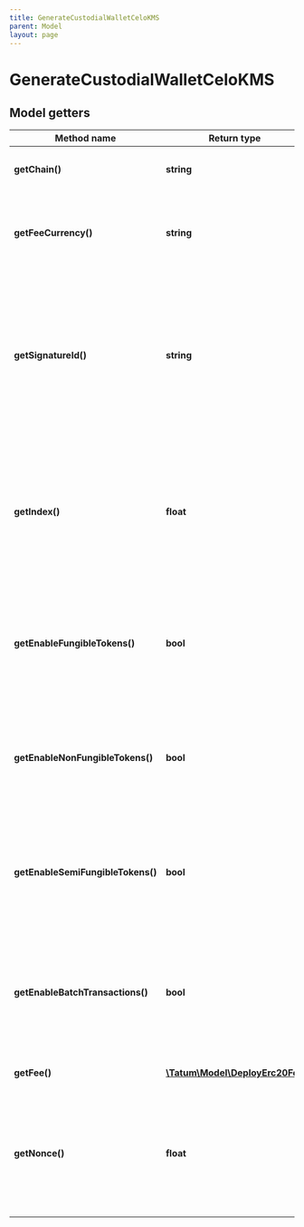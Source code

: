 ```yaml
---
title: GenerateCustodialWalletCeloKMS
parent: Model
layout: page
---
```


# GenerateCustodialWalletCeloKMS

## Model getters

Method name | Return type | Description | Notes
------------ | ------------- | ------------- | -------------
**getChain()** | **string** | Blockchain to work with. <br>Example: `CELO` |
**getFeeCurrency()** | **string** | The currency in which the gas fee will be paid <br>Example: `null` | [optional] [default to 'CELO']
**getSignatureId()** | **string** | Identifier of the private key associated in signing application. Private key, or signature Id must be present. <br>Example: `26d3883e-4e17-48b3-a0ee-09a3e484ac83` |
**getIndex()** | **float** | If signatureId is mnemonic-based, this is the index to the specific address from that mnemonic. <br>Example: `null` | [optional]
**getEnableFungibleTokens()** | **bool** | If address should support ERC20 tokens, it should be marked as true. <br>Example: `false` |
**getEnableNonFungibleTokens()** | **bool** | If address should support ERC721 tokens, it should be marked as true. <br>Example: `false` |
**getEnableSemiFungibleTokens()** | **bool** | If address should support ERC1155 tokens, it should be marked as true. <br>Example: `false` |
**getEnableBatchTransactions()** | **bool** | If address should support batch transfers of the assets, it should be marked as true. <br>Example: `false` |
**getFee()** | [**\Tatum\Model\DeployErc20Fee**](../DeployErc20Fee) |  <br>Example: `null` | [optional]
**getNonce()** | **float** | The nonce to be set to the transaction; if not present, the last known nonce will be used <br>Example: `null` | [optional]

